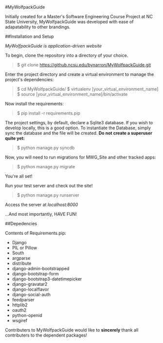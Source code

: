 #MyWolfpackGuide

Initially created for a Master's Software Engineering Course Project at NC State University, MyWolfpackGuide was developed with ease of adapatability to other brandings.

##Installation and Setup

_MyWolfpackGuide is application-driven website_

To begin, clone the repository into a directory of your choice. 

> $ git clone https://github.ncsu.edu/bynarron/MyWolfpackGuide.git

Enter the project directory and create a virtual environment to manage the project's dependencies:

> $ cd MyWolfpackGuide/
> $ virtualenv [your_virtual_environment_name]
> $ source [your_virtual_environment_name]/bin/activate
  
Now install the requirements:

> $ pip install -r requirements.pip

The project settings, by default, declare a Sqlite3 database. If you wish to develop locally, this is a good option. To instantiate the Database, simply sync the database and the file will be created. __Do not create a superuser quite yet:__

> $ python manage.py syncdb

Now, you will need to run migrations for MWG_Site and other tracked apps:

> $ python manage.py migrate

You're all set!

Run your test server and check out the site!

> $ python manage.py runserver

Access the server at _localhost:8000_

...And most importantly, HAVE FUN!

##Depedencies

Contents of Requirements.pip:

- Django
- PIL or Pillow
- South
- argparse
- distribute
- django-admin-bootstrapped
- django-bootstrap-form
- django-bootstrap3-datetimepicker
- django-gravatar2
- django-localflavor
- django-social-auth
- feedparser
- httplib2
- oauth2
- python-openid
- wsgiref

Contributers to MyWolfpackGuide would like to <b>sincerely</b> thank all contributers to the dependent packages!
  



